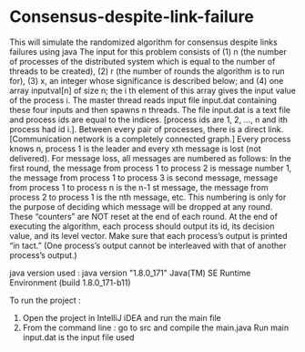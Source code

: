 # Consensus-despite-link-failure
This will simulate the randomized algorithm for consensus despite links failures using java
The input for this problem consists of (1) n (the number of processes of the distributed system which is
equal to the number of threads to be created), (2) r (the number of rounds the algorithm is to run for),
(3) x, an integer whose significance is described below; and (4) one array inputval[n] of size n; the i
th
element of this array gives the input value of the process i. The master thread reads input file input.dat
containing these four inputs and then spawns n threads. The file input.dat is a text file and process ids
are equal to the indices. [process ids are 1, 2, …, n and ith process had id i.]. Between every pair of
processes, there is a direct link. [Communication network is a completely connected graph.]
Every process knows n, process 1 is the leader and every xth message is lost (not delivered).
For message loss, all messages are numbered as follows: In the first round, the message from process 1
to process 2 is message number 1, the message from process 1 to process 3 is second message,
message from process 1 to process n is the n-1
st message, the message from process 2 to process 1 is
the nth message, etc. This numbering is only for the purpose of deciding which message will be
dropped at any round. These “counters” are NOT reset at the end of each round.
At the end of executing the algorithm, each process should output its id, its decision value, and its level
vector. Make sure that each process’s output is printed “in tact.” (One process’s output cannot be
interleaved with that of another process’s output.)

java version used :
java version "1.8.0_171"
Java(TM) SE Runtime Environment (build 1.8.0_171-b11)

To  run the project : 
1. Open the project in IntelliJ iDEA and run the main file
2. From the command line : go to src and compile the main.java
   Run main
input.dat is the input file used

